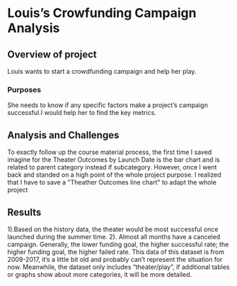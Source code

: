 # Louis’s Crowfunding Campaign Analysis
## Overview of project
Louis wants to start a crowdfunding campaign and help her play.
### Purposes
She needs to know if any specific factors make a project’s campaign successful.I would help her to find the key metrics.
## Analysis and Challenges
To exactly follow up the course material process, the first time I saved imagine for the Theater Outcomes by Launch Date is the bar chart and is related to parent category instead if subcategory. However, once I went back and standed on a high point of the whole project purpose. I realized that I have to save a "Theather Outcomes line chart" to adapt the whole project
## Results
1).Based on the history data, the theater would be most successful once launched during the summer time.
2). Almost all months have a canceled campaign. 
Generally, the lower funding goal, the higher successful rate; the higher funding goal, the higher failed rate.
This data of this dataset is from 2009-2017, it’s a little bit old and probably can’t represent the situation for now. Meanwhile, the dataset only includes “theater/play”, if additional tables or graphs show about more categories, it will be more detailed. 
